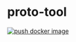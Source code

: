 # proto-tool

[![push docker image](https://github.com/appleboy/proto-tool/actions/workflows/docker.yml/badge.svg)](https://github.com/appleboy/proto-tool/actions/workflows/docker.yml)
